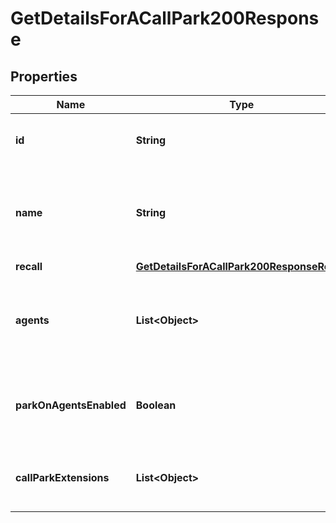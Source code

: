 

# GetDetailsForACallPark200Response


## Properties

| Name | Type | Description | Notes |
|------------ | ------------- | ------------- | -------------|
|**id** | **String** | A unique identifier for the call park. |  |
|**name** | **String** | Unique name for the call park. The maximum length is 80. |  |
|**recall** | [**GetDetailsForACallPark200ResponseRecall**](GetDetailsForACallPark200ResponseRecall.md) |  |  |
|**agents** | **List&lt;Object&gt;** | People, workspaces and virtual lines that are eligible to receive calls. |  [optional] |
|**parkOnAgentsEnabled** | **Boolean** | Whether or not the calls will be parked on agents as a destination. |  |
|**callParkExtensions** | **List&lt;Object&gt;** | Array of call park extensions assigned to a call park. |  [optional] |



